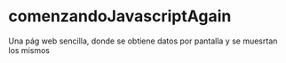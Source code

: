 # comenzandoJavascriptAgain
Una pág web sencilla, donde se obtiene datos por pantalla y
se muesrtan los mismos